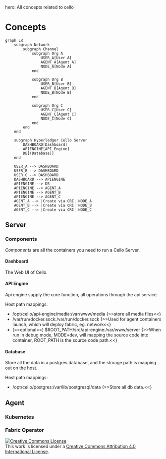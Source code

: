 hero: All concepts related to cello

# Concepts

```mermaid
graph LR
    subgraph Network
        subgraph Channel
            subgraph Org A
                USER_A[User A]
                AGENT_A[Agent A]
                NODE_A[Node A]
            end

            subgraph Org B
                USER_B[User B]
                AGENT_B[Agent B]
                NODE_B[Node B]
            end

            subgraph Org C
                USER_C[User C]
                AGENT_C[Agent C]
                NODE_C[Node C]
            end
        end
    end

    subgraph Hyperledger Cello Server
        DASHBOARD[Dashboard]
        APIENGINE[API Engine]
        DB[(Database)]
    end

    USER_A --> DASHBOARD
    USER_B --> DASHBOARD
    USER_C --> DASHBOARD
    DASHBOARD --> APIENGINE
    APIENGINE --> DB
    APIENGINE --> AGENT_A
    APIENGINE --> AGENT_B
    APIENGINE --> AGENT_C
    AGENT_A --> |Create via CRI| NODE_A
    AGENT_B --> |Create via CRI| NODE_B
    AGENT_C --> |Create via CRI| NODE_C

```

## Server

### Components

*Components* are all the containers you need to run a Cello Server.

#### Dashboard

The Web UI of Cello.

#### API Engine

Api engine supply the core function, all operations through the api service.

Host path mappings:

* /opt/cello/api-engine/media:/var/www/media {>>store all media files<<}
* /var/run/docker.sock:/var/run/docker.sock {>>Used for agent containers launch, which will deploy fabric, eg. network<<}
* (==optional==) $ROOT_PATH/src/api-engine:/var/www/server {>>When run in debug mode, MODE=dev, will mapping the source code into container, ROOT_PATH is the source code path.<<}

#### Database

Store all the data in a postgres database, and the storage path is mapping out on the host.

Host path mappings:

* /opt/cello/postgres:/var/lib/postgresql/data {>>Store all db data.<<}

## Agent

### Kubernetes

### Fabric Operator

<a rel="license" href="http://creativecommons.org/licenses/by/4.0/"><img alt="Creative Commons License" style="border-width:0" src="https://i.creativecommons.org/l/by/4.0/88x31.png" /></a><br />This work is licensed under a <a rel="license" href="http://creativecommons.org/licenses/by/4.0/">Creative Commons Attribution 4.0 International License</a>.
```
